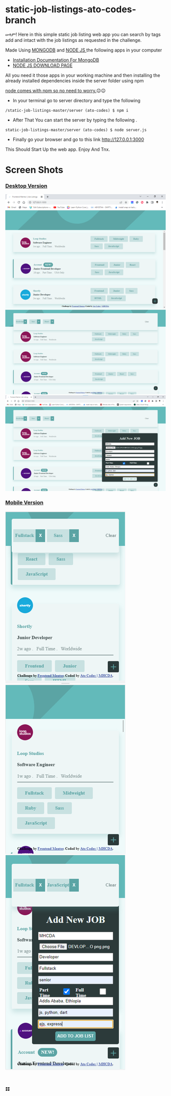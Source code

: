 # static-job-listings-ato-codes-branch
ሠላም!
Here in this simple static job listing web app you can search by tags add and intact with the job listings as requested in the challenge.

Made Using <ins>MONGODB</ins> and <ins>NODE JS </ins> the following apps in your computer

- [Installation Documentation For MongoDB](https://www.mongodb.com/docs/rapid/tutorial/install-mongodb-on-windows/)
- [NODE JS DOWNLOAD PAGE](https://nodejs.org/en/download/)

All you need it those apps in your working machine and then installing the already installed dependencies inside the server folder using npm 

<ins>node comes with npm so no need to worry.</ins>😉😉

- In your terminal go to server directory and type the following 
```
/static-job-listings-master/server (ato-codes) $ npm i
```

- After That You can start the server by typing the following .

```
static-job-listings-master/server (ato-codes) $ node server.js
```
- Finally go your browser and go to this link http://127.0.0.1:3000 

This Should Start Up the web app. Enjoy And Tnx. 
# Screen Shots
### <ins>Desktop Version</ins>

![desktop-normal-preview](screenshots/desktop-version%20(3).png)
![searching-by-tag](screenshots/desktop-version%20(2).png)
![desktop-adding-job](screenshots/desktop-version%20(1).png)

### <ins>Mobile Version</ins>

![mobile-normal-preview](screenshots/mobile-version%20(3).png)
![searching-by-tag](screenshots/mobile-version%20(2).png)
![mobile-adding-job](screenshots/mobile-version%20(1).png)

# ።
